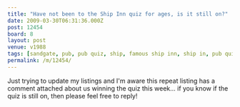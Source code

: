 ```yaml
---
title: "Have not been to the Ship Inn quiz for ages, is it still on?"
date: 2009-03-30T06:31:36.000Z
post: 12454
board: 8
layout: post
venue: v1988
tags: [sandgate, pub, pub quiz, ship, famous ship inn, ship in, pub quiz]
permalink: /m/12454/
---
```

Just trying to update my listings and I'm aware this repeat listing has a comment attached about us winning the quiz this week... if you know if the quiz is still on, then please feel free to reply!
